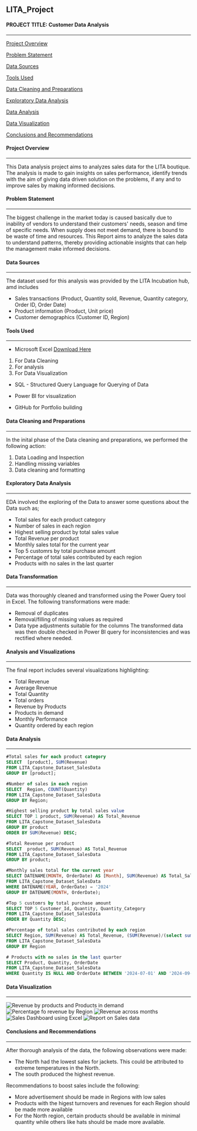 ## LITA_Project

#### PROJECT TITLE: Customer Data Analysis
---
[Project Overview](#project-overview)

[Problem Statement](#problem-statement)

[Data Sources](#data-sources)

[Tools Used](#tools-used)

[Data Cleaning and Preparations](#data-cleaning-and-preparations)

[Exploratory Data Analysis](#exploratory-data-analysis)

[Data Analysis](#data-analysis)

[Data Visualization](#data-visualization)

[Conclusions and Recommendations](#conclusions-and-recommendations)




#### Project Overview
---
This Data analysis project aims to analyzes sales data for the LITA boutique. The analysis is made to gain insights on sales performance, identify trends with the aim of giving data driven solution on the problems, if any and to improve sales by making informed decisions.




#### Problem Statement
---
The biggest challenge in the market today is caused basically due to inability of vendors to understand their customers' needs, season and time of specific needs. When supply does not meet demand, there is bound to be waste of time and resources. This Report aims to analyze the sales data to understand patterns, thereby providing actionable insights that can help the management make informed decisions.




#### Data Sources
---
The dataset used for this analysis was provided by the LITA Incubation hub, amd includes
- Sales transactions (Product, Quantity sold, Revenue, Quantity category, Order ID, Order Date)
- Product information (Product, Unit price)
- Customer demographics (Customer ID, Region)
  

#### Tools Used
---
 - Microsoft Excel [Download Here](https://www.microsoft.com)
  1.  For Data Cleaning
  2.  For analysis
  3.  For Data Visualization
     
- SQL - Structured Query Language for Querying of Data

- Power BI for visualization
  
- GitHub for Portfolio building
  

#### Data Cleaning and Preparations
---
In the inital phase of the Data cleaning and preparations, we performed the following action:
1. Data Loading and Inspection
2. Handling missing variables
3. Data cleaning and formatting
   

 #### Exploratory Data Analysis
---
EDA involved the exploring of the Data to answer some questions about the Data such as;
- Total sales for each product category
- Number of sales in each region
- Highest selling product by total sales value
- Total Revenue per product
- Monthly sales total for the current year
- Top 5 customrs by total purchase amount
- Percentage of total sales contributed by each region
- Products with no sales in the last quarter




#### Data Transformation
---
Data was thoroughly cleaned and transformed using the Power Query tool in Excel. The following transformations were made:
- Removal of duplicates
- Removal/filling of missing values as required
- Data type adjustments suitable for the columns
The transformed data was then double checked in Power BI query for inconsistencies and was rectified where needed.


#### Analysis and Visualizations
---
The final report includes several visualizations highlighting:
- Total Revenue
- Average Revenue
- Total Quantity 
- Total orders
- Revenue by Products
- Products in demand
- Monthly Performance
- Quantity ordered by each region
  

#### Data Analysis
---
```SQL
#Total sales for each product category
SELECT  [product], SUM(Revenue)
FROM LITA_Capstone_Dataset_SalesData
GROUP BY [product];

#Number of sales in each region
SELECT  Region, COUNT(Quantity)
FROM LITA_Capstone_Dataset_SalesData
GROUP BY Region;

#Highest selling product by total sales value
SELECT TOP 1 product, SUM(Revenue) AS Total_Revenue
FROM LITA_Capstone_Dataset_SalesData
GROUP BY product
ORDER BY SUM(Revenue) DESC;

#Total Revenue per product
SELECT  product, SUM(Revenue) AS Total_Revenue
FROM LITA_Capstone_Dataset_SalesData
GROUP BY product;

#Monthly sales total for the current year
SELECT DATENAME(MONTH, OrderDate) AS [Month], SUM(Revenue) AS Total_Sales
FROM LITA_Capstone_Dataset_SalesData
WHERE DATENAME(YEAR, OrderDate) = '2024'
GROUP BY DATENAME(MONTH, OrderDate);

#Top 5 customrs by total purchase amount
SELECT TOP 5 Customer_Id, Quantity, Quantity_Category
FROM LITA_Capstone_Dataset_SalesData
ORDER BY Quantity DESC;

#Percentage of total sales contributed by each region
SELECT Region, SUM(Revenue) AS Total_Revenue, (SUM(Revenue)/(select sum(Revenue) from LITA_Capstone_Dataset_SalesData))*100 AS Percent_Total_sales
FROM LITA_Capstone_Dataset_SalesData
GROUP BY Region

# Products with no sales in the last quarter
SELECT Product, Quantity, OrderDate
FROM LITA_Capstone_Dataset_SalesData
WHERE Quantity IS NULL AND OrderDate BETWEEN '2024-07-01' AND '2024-09-01'

```

#### Data Visualization
---

![Revenue by products and Products in demand](https://github.com/user-attachments/assets/b124b16c-ca17-45aa-976c-13306128dfb4)
![Percentage fo revenue by Region](https://github.com/user-attachments/assets/5e2e33a6-3b0c-4008-bb95-3c38bc907d68) ![Revenue across months](https://github.com/user-attachments/assets/47aa5cb3-f939-47b0-9988-01c16c2539d9)
![Sales Dashboard using Excel](https://github.com/user-attachments/assets/e0b01d4c-97d4-43ba-b46c-93bf66ef8aac)
![Report on Sales data](https://github.com/user-attachments/assets/9c510a7f-27fa-41d6-aa93-4de2bc04747e)




#### Conclusions and Recommendations
---
After thorough analysis of the data, the following observations were made:
- The North had the lowest sales for jackets. This could be attributed to extreme temperatures in the North.
- The south produced the highest revenue.

Recommendations to boost sales include the following:
- More advertisement should be made in Regions with low sales
- Products with the higest turnovers and revenues for each Region should be made more available
- For the North region, certain products should be available in minimal quantity while others like hats should be made more available.
